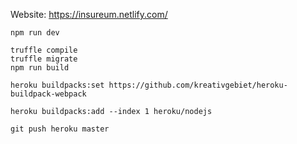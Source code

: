 Website: https://insureum.netlify.com/



	npm run dev

	truffle compile
	truffle migrate
	npm run build

	heroku buildpacks:set https://github.com/kreativgebiet/heroku-buildpack-webpack

	heroku buildpacks:add --index 1 heroku/nodejs

	git push heroku master
